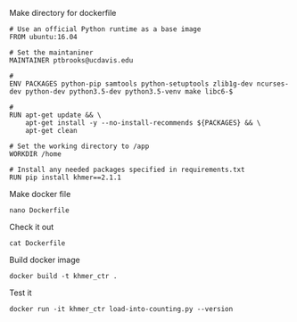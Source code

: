 Make directory for dockerfile 

```
# Use an official Python runtime as a base image
FROM ubuntu:16.04

# Set the maintaniner
MAINTAINER ptbrooks@ucdavis.edu

#
ENV PACKAGES python-pip samtools python-setuptools zlib1g-dev ncurses-dev python-dev python3.5-dev python3.5-venv make libc6-$

#
RUN apt-get update && \
    apt-get install -y --no-install-recommends ${PACKAGES} && \
    apt-get clean

# Set the working directory to /app
WORKDIR /home

# Install any needed packages specified in requirements.txt
RUN pip install khmer==2.1.1
```
	
Make docker file 
```
nano Dockerfile
```
Check it out 
```
cat Dockerfile
```

Build docker image 
```
docker build -t khmer_ctr .
```
Test it 
```
docker run -it khmer_ctr load-into-counting.py --version 
```



